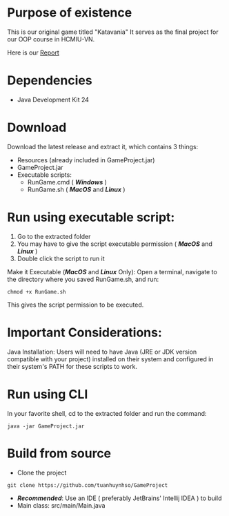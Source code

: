 # Purpose of existence
This is our original game titled "Katavania"
It serves as the final project for our OOP course in HCMIU-VN.

Here is our [Report](https://docs.google.com/document/d/1WLzj8UrHD5L7XrULExetXKch-HwGm9xk6mONj4MLSew/edit?usp=sharing)

# Dependencies
- Java Development Kit 24

# Download
Download the latest release and extract it, which contains 3 things:
* Resources (already included in GameProject.jar)
* GameProject.jar
* Executable scripts:
    * RunGame.cmd ( ***Windows*** ) 
    * RunGame.sh ( ***MacOS*** and ***Linux*** ) 

# Run using executable script:
1. Go to the extracted folder
2. You may have to give the script executable permission ( ***MacOS*** and ***Linux*** )
3. Double click the script to run it

Make it Executable (***MacOS*** and ***Linux*** Only):
Open a terminal, navigate to the directory where you saved RunGame.sh, and run:
```
chmod +x RunGame.sh
```
This gives the script permission to be executed.
   
# Important Considerations:
Java Installation: Users will need to have Java (JRE or JDK version compatible with your project) 
installed on their system and configured in their system's PATH for these scripts to work.


# Run using CLI
In your favorite shell, cd to the extracted folder and run the command:
```
java -jar GameProject.jar 
```

# Build from source
* Clone the project
```
git clone https://github.com/tuanhuynhso/GameProject
```
* ***Recommended***: Use an IDE ( preferably JetBrains' Intellij IDEA ) to build
* Main class: src/main/Main.java
